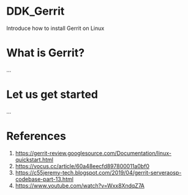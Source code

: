 # DDK_Gerrit
Introduce how to install Gerrit on Linux

# What is Gerrit?
... </br>

# Let us get started
... </br>

# References
1. https://gerrit-review.googlesource.com/Documentation/linux-quickstart.html
2. https://vocus.cc/article/60a48eecfd897800011a0bf0
3. https://c55jeremy-tech.blogspot.com/2019/04/gerrit-serveraosp-codebase-part-13.html
4. https://www.youtube.com/watch?v=Wxx8XndqZ7A
